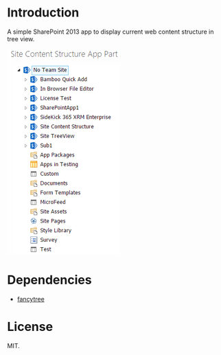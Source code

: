 # Introduction
A simple SharePoint 2013 app to display current web content structure in tree view.

![Alt](screenshot.png)

# Dependencies
* [fancytree](https://github.com/mar10/fancytree)

# License
MIT.
